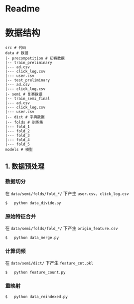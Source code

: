 # Readme

# 数据结构

```
src # 代码
data # 数据
|- precompetition # 初赛数据
|-- train_preliminary
|--- ad.csv
|--- click_log.csv
|--- user.csv
|-- test_preliminary
|--- ad.csv
|--- click_log.csv
|- semi # 复赛数据
|-- train_semi_final
|--- ad.csv
|--- click_log.csv
|--- user.csv
|-- dict # 字典数据
|-- folds # 训练集
|--- fold_1
|--- fold_2
|--- fold_3
|--- fold_4
|--- fold_5
models # 模型
``` 

## 1. 数据预处理

### 数据切分
在 `data/semi/folds/fold_*/` 下产生 `user.csv`、`click_log.csv`
```shell
$   python data_divide.py
```

### 原始特征合并
在 `data/semi/folds/fold_*/` 下产生 `origin_feature.csv`
```shell
$   python data_merge.py
```

### 计算词频
在 `data/semi/dict/` 下产生 `feature_cnt.pkl`
```shell
$   python feature_count.py
```

### 重映射
```$shell
$   python data_reindexed.py
```
